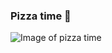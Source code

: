 ### Pizza time 🍕
![Image of pizza time](https://static2.cbrimages.com/wordpress/wp-content/uploads/2018/10/Tobey-Maguire-Peter-Parker-pizza-Spider-Man.jpg)
<!--
**twinji/twinji** is a ✨ _special_ ✨ repository because its `README.md` (this file) appears on your GitHub profile.

Here are some ideas to get you started:

- 🔭 I’m currently working on ...
- 🌱 I’m currently learning ...
- 👯 I’m looking to collaborate on ...
- 🤔 I’m looking for help with ...
- 💬 Ask me about ...
- 📫 How to reach me: ...
- 😄 Pronouns: ...
- ⚡ Fun fact: ...
-->
